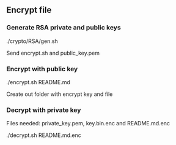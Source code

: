 ## Encrypt file

### Generate RSA private and public keys
./crypto/RSA/gen.sh

Send encrypt.sh and public_key.pem

### Encrypt with public key
./encrypt.sh README.md

Create out folder with encrypt key and file

### Decrypt with private key
Files needed: private_key.pem, key.bin.enc and README.md.enc

./decrypt.sh README.md.enc
